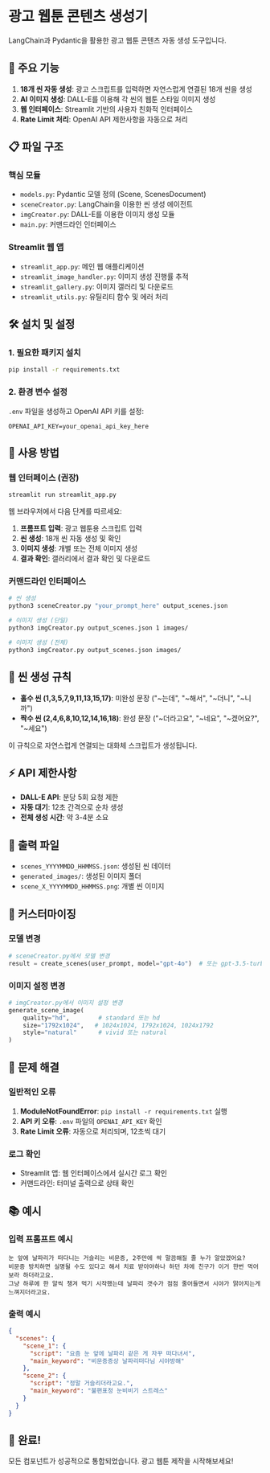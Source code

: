# 광고 웹툰 콘텐츠 생성기

LangChain과 Pydantic을 활용한 광고 웹툰 콘텐츠 자동 생성 도구입니다.

## 🚀 주요 기능

1. **18개 씬 자동 생성**: 광고 스크립트를 입력하면 자연스럽게 연결된 18개 씬을 생성
2. **AI 이미지 생성**: DALL-E를 이용해 각 씬의 웹툰 스타일 이미지 생성
3. **웹 인터페이스**: Streamlit 기반의 사용자 친화적 인터페이스
4. **Rate Limit 처리**: OpenAI API 제한사항을 자동으로 처리

## 📋 파일 구조

### 핵심 모듈
- `models.py`: Pydantic 모델 정의 (Scene, ScenesDocument)
- `sceneCreator.py`: LangChain을 이용한 씬 생성 에이전트
- `imgCreator.py`: DALL-E를 이용한 이미지 생성 모듈
- `main.py`: 커맨드라인 인터페이스

### Streamlit 웹 앱
- `streamlit_app.py`: 메인 웹 애플리케이션
- `streamlit_image_handler.py`: 이미지 생성 진행률 추적
- `streamlit_gallery.py`: 이미지 갤러리 및 다운로드
- `streamlit_utils.py`: 유틸리티 함수 및 에러 처리

## 🛠️ 설치 및 설정

### 1. 필요한 패키지 설치
```bash
pip install -r requirements.txt
```

### 2. 환경 변수 설정
`.env` 파일을 생성하고 OpenAI API 키를 설정:
```
OPENAI_API_KEY=your_openai_api_key_here
```

## 🎯 사용 방법

### 웹 인터페이스 (권장)
```bash
streamlit run streamlit_app.py
```

웹 브라우저에서 다음 단계를 따르세요:
1. **프롬프트 입력**: 광고 웹툰용 스크립트 입력
2. **씬 생성**: 18개 씬 자동 생성 및 확인
3. **이미지 생성**: 개별 또는 전체 이미지 생성
4. **결과 확인**: 갤러리에서 결과 확인 및 다운로드

### 커맨드라인 인터페이스
```bash
# 씬 생성
python3 sceneCreator.py "your_prompt_here" output_scenes.json

# 이미지 생성 (단일)
python3 imgCreator.py output_scenes.json 1 images/

# 이미지 생성 (전체)
python3 imgCreator.py output_scenes.json images/
```

## 🎨 씬 생성 규칙

- **홀수 씬 (1,3,5,7,9,11,13,15,17)**: 미완성 문장 ("~는데", "~해서", "~더니", "~니까")
- **짝수 씬 (2,4,6,8,10,12,14,16,18)**: 완성 문장 ("~더라고요", "~네요", "~겠어요?", "~세요")

이 규칙으로 자연스럽게 연결되는 대화체 스크립트가 생성됩니다.

## ⚡ API 제한사항

- **DALL-E API**: 분당 5회 요청 제한
- **자동 대기**: 12초 간격으로 순차 생성
- **전체 생성 시간**: 약 3-4분 소요

## 📁 출력 파일

- `scenes_YYYYMMDD_HHMMSS.json`: 생성된 씬 데이터
- `generated_images/`: 생성된 이미지 폴더
- `scene_X_YYYYMMDD_HHMMSS.png`: 개별 씬 이미지

## 🔧 커스터마이징

### 모델 변경
```python
# sceneCreator.py에서 모델 변경
result = create_scenes(user_prompt, model="gpt-4o")  # 또는 gpt-3.5-turbo
```

### 이미지 설정 변경
```python
# imgCreator.py에서 이미지 설정 변경
generate_scene_image(
    quality="hd",        # standard 또는 hd
    size="1792x1024",   # 1024x1024, 1792x1024, 1024x1792
    style="natural"      # vivid 또는 natural
)
```

## 🐛 문제 해결

### 일반적인 오류
1. **ModuleNotFoundError**: `pip install -r requirements.txt` 실행
2. **API 키 오류**: `.env` 파일의 `OPENAI_API_KEY` 확인
3. **Rate Limit 오류**: 자동으로 처리되며, 12초씩 대기

### 로그 확인
- Streamlit 앱: 웹 인터페이스에서 실시간 로그 확인
- 커맨드라인: 터미널 출력으로 상태 확인

## 📚 예시

### 입력 프롬프트 예시
```
눈 앞에 날파리가 떠다니는 거슬리는 비문증, 2주만에 싹 말끔해질 줄 누가 알았겠어요?
비문증 방치하면 실명될 수도 있다고 해서 치료 받아야하나 하던 차에 친구가 이거 한번 먹어보라 하더라고요.
그냥 하루에 한 알씩 챙겨 먹기 시작했는데 날파리 갯수가 점점 줄어들면서 시야가 맑아지는게 느껴지더라고요.
```

### 출력 예시
```json
{
  "scenes": {
    "scene_1": {
      "script": "요즘 눈 앞에 날파리 같은 게 자꾸 떠다녀서",
      "main_keyword": "비문증증상 날파리떠다님 시야방해"
    },
    "scene_2": {
      "script": "정말 거슬리더라고요.",
      "main_keyword": "불편표정 눈비비기 스트레스"
    }
  }
}
```

## 🎉 완료!

모든 컴포넌트가 성공적으로 통합되었습니다. 광고 웹툰 제작을 시작해보세요!